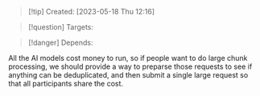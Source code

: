 
>[!tip] Created: [2023-05-18 Thu 12:16]

>[!question] Targets: 

>[!danger] Depends: 

All the AI models cost money to run, so if people want to do large chunk processing, we should provide a way to preparse those requests to see if anything can be deduplicated, and then submit a single large request so that all participants share the cost.